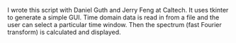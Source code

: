 I wrote this script with Daniel Guth and Jerry Feng at Caltech. It uses tkinter to generate a simple GUI. Time domain data is read in from a file and the user can select a particular time window. Then the spectrum (fast Fourier transform) is calculated and displayed.
